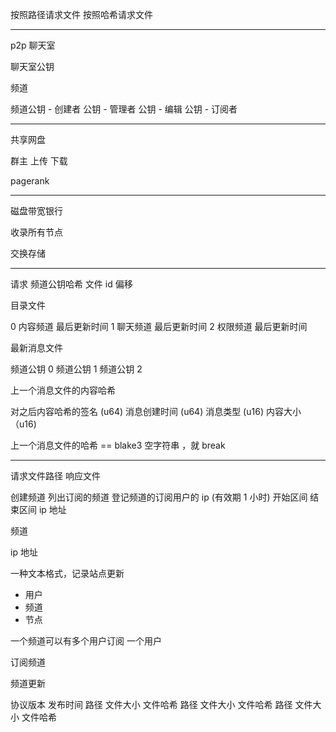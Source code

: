 按照路径请求文件
按照哈希请求文件

---

p2p 聊天室

聊天室公钥

频道

  频道公钥
    - 创建者 公钥
      - 管理者 公钥
        - 编辑  公钥
    - 订阅者

---

共享网盘

群主
  上传
  下载

pagerank

---

磁盘带宽银行

收录所有节点

交换存储

---

请求
  频道公钥哈希
  文件 id 偏移

目录文件

0 内容频道 最后更新时间
1 聊天频道 最后更新时间
2 权限频道 最后更新时间

最新消息文件

频道公钥 0
频道公钥 1
频道公钥 2

上一个消息文件的内容哈希

对之后内容哈希的签名 (u64)
消息创建时间 (u64)
消息类型 (u16)
内容大小（u16)

上一个消息文件的哈希 == blake3 空字符串 ，就 break

---

请求文件路径
响应文件

创建频道
列出订阅的频道
登记频道的订阅用户的 ip (有效期 1 小时)
  开始区间 结束区间 ip 地址

频道

ip 地址

一种文本格式，记录站点更新

* 用户
* 频道
* 节点

一个频道可以有多个用户订阅
一个用户

订阅频道

频道更新

协议版本
发布时间
路径 文件大小 文件哈希
路径 文件大小 文件哈希
路径 文件大小 文件哈希
